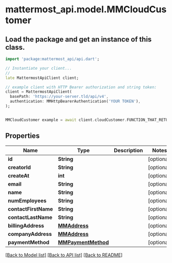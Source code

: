 # mattermost_api.model.MMCloudCustomer

## Load the package and get an instance of this class.
```dart
import 'package:mattermost_api/api.dart';

// Instantiate your client...
//
late MattermostApiClient client;

// example client with HTTP Bearer authorization and string token:
client = MattermostApiClient(
  basePath: 'https://your-server.tld/api/v4',
  authentication: MMHttpBearerAuthentication('YOUR TOKEN'),
);


MMCloudCustomer example = await client.cloudCustomer.FUNCTION_THAT_RETURNS_THIS_CLASS();

```

## Properties
Name | Type | Description | Notes
------------ | ------------- | ------------- | -------------
**id** | **String** |  | [optional] 
**creatorId** | **String** |  | [optional] 
**createAt** | **int** |  | [optional] 
**email** | **String** |  | [optional] 
**name** | **String** |  | [optional] 
**numEmployees** | **String** |  | [optional] 
**contactFirstName** | **String** |  | [optional] 
**contactLastName** | **String** |  | [optional] 
**billingAddress** | [**MMAddress**](MMAddress.md) |  | [optional] 
**companyAddress** | [**MMAddress**](MMAddress.md) |  | [optional] 
**paymentMethod** | [**MMPaymentMethod**](MMPaymentMethod.md) |  | [optional] 

[[Back to Model list]](../GENERATED_README.md#documentation-for-models) [[Back to API list]](../GENERATED_README.md#documentation-for-api-endpoints) [[Back to README]](../GENERATED_README.md)


